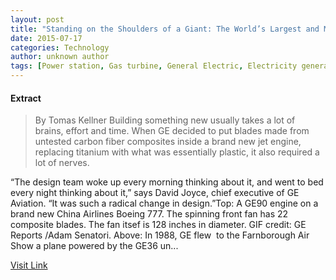 ```yaml
---
layout: post
title: "Standing on the Shoulders of a Giant: The World’s Largest and Most Powerful Jet Engine is Getting Bigger"
date: 2015-07-17
categories: Technology
author: unknown author
tags: [Power station, Gas turbine, General Electric, Electricity generation, Energy, Electric power, Technology, Artificial objects, Power (physics), Nature, Electrical engineering, Electricity]
---
```





#### Extract
>By Tomas Kellner
Building something new usually takes a lot of brains, effort and time. When GE decided to put blades made from untested carbon fiber composites inside a brand new jet engine, replacing titanium with what was essentially plastic, it also required a lot of nerves.

“The design team woke up every morning thinking about it, and went to bed every night thinking about it,” says David Joyce, chief executive of GE Aviation. “It was such a radical change in design.”Top: A GE90 engine on a brand new China Airlines Boeing 777. The spinning front fan has 22 composite blades. The fan itsef is 128 inches in diameter. GIF credit: GE Reports /Adam Senatori. Above: In 1988, GE flew  to the Farnborough Air Show a plane powered by the GE36 un...



[Visit Link](http://www.gereports.com/post/121660487455)


